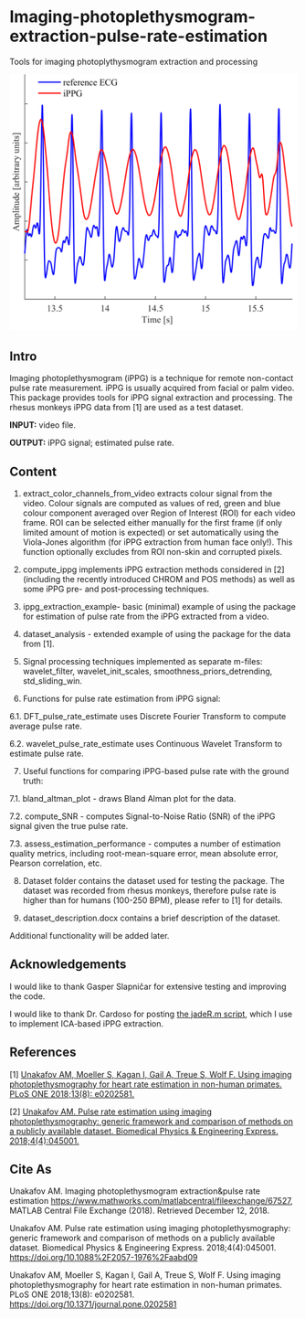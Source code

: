 # Imaging-photoplethysmogram-extraction-pulse-rate-estimation
Tools for imaging photoplythysmogram extraction and processing

![example of imaging photoplethysmogram with corresponding EEG signal](img/EEGandIPPG.png?raw=true "Examplary imaging photoplethysmogram with corresponding EEG signal")

## Intro 
Imaging photoplethysmogram (iPPG) is a technique for remote non-contact pulse rate measurement. iPPG is usually acquired from facial or palm video.
This package provides tools for iPPG signal extraction and processing. The rhesus monkeys iPPG data from [1] are used as a test dataset.

**INPUT:** video file.

**OUTPUT:** iPPG signal; estimated pulse rate.

## Content
1. extract_color_channels_from_video extracts colour signal from the video. Colour signals are computed as values of red, green and blue colour component averaged over Region of Interest (ROI) for each video frame. ROI can be selected either manually for the first frame (if only limited amount of motion is expected) or set automatically using the Viola-Jones algorithm (for iPPG extraction from human face only!). This function optionally excludes from ROI non-skin and corrupted pixels.

2. compute_ippg implements iPPG extraction methods considered in [2] (including the recently introduced CHROM and POS methods) as well as some iPPG pre- and post-processing techniques.

3. ippg_extraction_example- basic (minimal) example of using the package for estimation of pulse rate from the iPPG extracted from a video.

4. dataset_analysis - extended example of using the package for the data from [1].

5. Signal processing techniques implemented as separate m-files: wavelet_filter, wavelet_init_scales, smoothness_priors_detrending, std_sliding_win.

6. Functions for pulse rate estimation from iPPG signal:

6.1. DFT_pulse_rate_estimate uses Discrete Fourier Transform to compute average pulse rate.

6.2. wavelet_pulse_rate_estimate uses Continuous Wavelet Transform to estimate pulse rate.

7. Useful functions for comparing iPPG-based pulse rate with the ground truth:

7.1. bland_altman_plot - draws Bland Alman plot for the data.

7.2. compute_SNR - computes Signal-to-Noise Ratio (SNR) of the iPPG signal given the true pulse rate.

7.3. assess_estimation_performance - computes a number of estimation quality metrics, including root-mean-square error, mean absolute error, Pearson correlation, etc.

8. Dataset folder contains the dataset used for testing the package. The dataset was recorded from rhesus monkeys, therefore pulse rate is higher than for humans (100-250 BPM), please refer to [1] for details.

9. dataset_description.docx contains a brief description of the dataset.

Additional functionality will be added later.

## Acknowledgements
I would like to thank Gasper Slapničar for extensive testing and improving the code.

I would like to thank Dr. Cardoso for posting [the jadeR.m script](http://www.mikexcohen.com/lecturelets/eigen/jader.m), which I use to implement ICA-based iPPG extraction.

## References
[1] [Unakafov AM, Moeller S, Kagan I, Gail A, Treue S, Wolf F. Using imaging photoplethysmography for heart rate estimation in non-human primates. PLoS ONE 2018;13(8): e0202581.](https://doi.org/10.1371/journal.pone.0202581)

[2] [Unakafov AM. Pulse rate estimation using imaging photoplethysmography: generic framework and comparison of methods on a publicly available dataset. Biomedical Physics & Engineering Express. 2018;4(4):045001.](https://doi.org/10.1088%2F2057-1976%2Faabd09)

## Cite As

Unakafov AM. Imaging photoplethysmogram extraction&pulse rate estimation https://www.mathworks.com/matlabcentral/fileexchange/67527, MATLAB Central File Exchange (2018). Retrieved December 12, 2018.

Unakafov AM. Pulse rate estimation using imaging photoplethysmography: generic framework and comparison of methods on a publicly available dataset. Biomedical Physics & Engineering Express. 2018;4(4):045001. https://doi.org/10.1088%2F2057-1976%2Faabd09

Unakafov AM, Moeller S, Kagan I, Gail A, Treue S, Wolf F. Using imaging photoplethysmography for heart rate estimation in non-human primates. PLoS ONE 2018;13(8): e0202581. https://doi.org/10.1371/journal.pone.0202581
